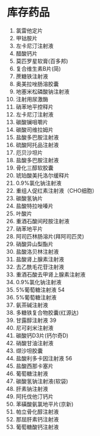 # 库存药品
1. 氯雷他定片
2. 甲钴胺片
3. 左卡尼汀注射液
4. 醋酸钙片
5. 莫匹罗星软膏(百多邦)
6. 复合维生素B片(简)
7. 蔗糖铁注射液
8. 奥美拉唑肠溶胶囊
9. 地塞米松磷酸钠注射液
10. 注射用尿激酶
11. 硝苯地平控释片
12. 左卡尼汀注射液
13. 碳酸镧咀嚼片
14. 碳酸司维拉姆片
15. 盐酸多巴胺注射液
16. 硫酸阿托品注射液
17. 厄贝沙坦片
18. 盐酸多巴胺注射液
19. 骨化三醇软胶囊
20. 琥珀酸美托洛尔缓释片
21. 0.9%氯化钠注射液
22. 重组人促红素注射液（CHO细胞）
23. 碳酸氢钠片
24. 盐酸特拉唑嗪片
25. 叶酸片
26. 重酒石酸间羟胺注射液
27. 硝苯地平片
28. 阿司匹林肠溶片(拜阿司匹灵)
29. 硝酸异山梨酯片
30. 盐酸洛贝林注射液
31. 盐酸肾上腺素注射液
32. 去乙酰毛花苷注射液
33. 重酒石酸去甲肾上腺素注射液
34. 0.9%氯化钠注射液
35. 5%葡萄糖注射液 54
36. 5%葡萄糖注射液
37. 氨茶碱注射液
38. 多糖铁复合物胶囊(红源达)
39. 甘露醇注射液 39
40. 尼可刹米注射液
41. 碳酸钙D3片(钙尔奇D)
42. 硝酸甘油注射液
43. 缬沙坦胶囊
44. 盐酸利多卡因注射液 56
45. 盐酸西那卡塞片
46. 葡萄糖注射液
47. 碳酸氢钠注射液(软袋)
48. 肝素钠注射液
49. 阿托伐他汀钙片
50. 苯磺酸氨氯地平片(京新)
51. 帕立骨化醇注射液
52. 那屈肝素钙注射液
53. 葡萄糖酸钙注射液
